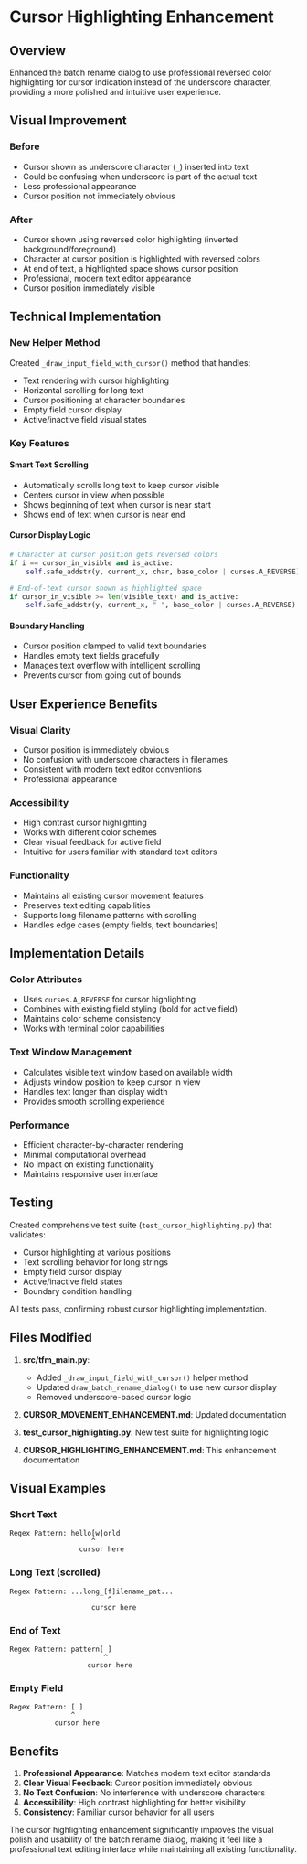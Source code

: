 # Cursor Highlighting Enhancement

## Overview
Enhanced the batch rename dialog to use professional reversed color highlighting for cursor indication instead of the underscore character, providing a more polished and intuitive user experience.

## Visual Improvement

### Before
- Cursor shown as underscore character (`_`) inserted into text
- Could be confusing when underscore is part of the actual text
- Less professional appearance
- Cursor position not immediately obvious

### After
- Cursor shown using reversed color highlighting (inverted background/foreground)
- Character at cursor position is highlighted with reversed colors
- At end of text, a highlighted space shows cursor position
- Professional, modern text editor appearance
- Cursor position immediately visible

## Technical Implementation

### New Helper Method
Created `_draw_input_field_with_cursor()` method that handles:
- Text rendering with cursor highlighting
- Horizontal scrolling for long text
- Cursor positioning at character boundaries
- Empty field cursor display
- Active/inactive field visual states

### Key Features

#### Smart Text Scrolling
- Automatically scrolls long text to keep cursor visible
- Centers cursor in view when possible
- Shows beginning of text when cursor is near start
- Shows end of text when cursor is near end

#### Cursor Display Logic
```python
# Character at cursor position gets reversed colors
if i == cursor_in_visible and is_active:
    self.safe_addstr(y, current_x, char, base_color | curses.A_REVERSE)

# End-of-text cursor shown as highlighted space
if cursor_in_visible >= len(visible_text) and is_active:
    self.safe_addstr(y, current_x, " ", base_color | curses.A_REVERSE)
```

#### Boundary Handling
- Cursor position clamped to valid text boundaries
- Handles empty text fields gracefully
- Manages text overflow with intelligent scrolling
- Prevents cursor from going out of bounds

## User Experience Benefits

### Visual Clarity
- Cursor position is immediately obvious
- No confusion with underscore characters in filenames
- Consistent with modern text editor conventions
- Professional appearance

### Accessibility
- High contrast cursor highlighting
- Works with different color schemes
- Clear visual feedback for active field
- Intuitive for users familiar with standard text editors

### Functionality
- Maintains all existing cursor movement features
- Preserves text editing capabilities
- Supports long filename patterns with scrolling
- Handles edge cases (empty fields, text boundaries)

## Implementation Details

### Color Attributes
- Uses `curses.A_REVERSE` for cursor highlighting
- Combines with existing field styling (bold for active field)
- Maintains color scheme consistency
- Works with terminal color capabilities

### Text Window Management
- Calculates visible text window based on available width
- Adjusts window position to keep cursor in view
- Handles text longer than display width
- Provides smooth scrolling experience

### Performance
- Efficient character-by-character rendering
- Minimal computational overhead
- No impact on existing functionality
- Maintains responsive user interface

## Testing

Created comprehensive test suite (`test_cursor_highlighting.py`) that validates:
- Cursor highlighting at various positions
- Text scrolling behavior for long strings
- Empty field cursor display
- Active/inactive field states
- Boundary condition handling

All tests pass, confirming robust cursor highlighting implementation.

## Files Modified

1. **src/tfm_main.py**: 
   - Added `_draw_input_field_with_cursor()` helper method
   - Updated `draw_batch_rename_dialog()` to use new cursor display
   - Removed underscore-based cursor logic

2. **CURSOR_MOVEMENT_ENHANCEMENT.md**: Updated documentation
3. **test_cursor_highlighting.py**: New test suite for highlighting logic
4. **CURSOR_HIGHLIGHTING_ENHANCEMENT.md**: This enhancement documentation

## Visual Examples

### Short Text
```
Regex Pattern: hello[w]orld
                    ^
                 cursor here
```

### Long Text (scrolled)
```
Regex Pattern: ...long_[f]ilename_pat...
                        ^
                    cursor here
```

### End of Text
```
Regex Pattern: pattern[ ]
                       ^
                   cursor here
```

### Empty Field
```
Regex Pattern: [ ]
               ^
           cursor here
```

## Benefits

1. **Professional Appearance**: Matches modern text editor standards
2. **Clear Visual Feedback**: Cursor position immediately obvious
3. **No Text Confusion**: No interference with underscore characters
4. **Accessibility**: High contrast highlighting for better visibility
5. **Consistency**: Familiar cursor behavior for all users

The cursor highlighting enhancement significantly improves the visual polish and usability of the batch rename dialog, making it feel like a professional text editing interface while maintaining all existing functionality.